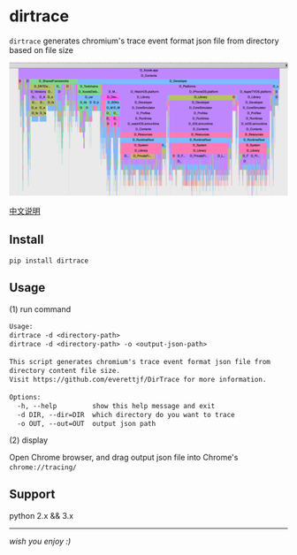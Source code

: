# dirtrace

`dirtrace` generates chromium's trace event format json file from directory based on file size

![Xcode](/screen.png)

[中文说明](https://everettjf.github.io/2019/10/30/dirtrace/)

## Install

```
pip install dirtrace
```

## Usage

(1) run command

```
Usage: 
dirtrace -d <directory-path>
dirtrace -d <directory-path> -o <output-json-path>

This script generates chromium's trace event format json file from directory content file size.
Visit https://github.com/everettjf/DirTrace for more information.

Options:
  -h, --help         show this help message and exit
  -d DIR, --dir=DIR  which directory do you want to trace
  -o OUT, --out=OUT  output json path
```

(2) display

Open Chrome browser, and drag output json file into Chrome's `chrome://tracing/`

## Support

python 2.x && 3.x

---

*wish you enjoy :)*

